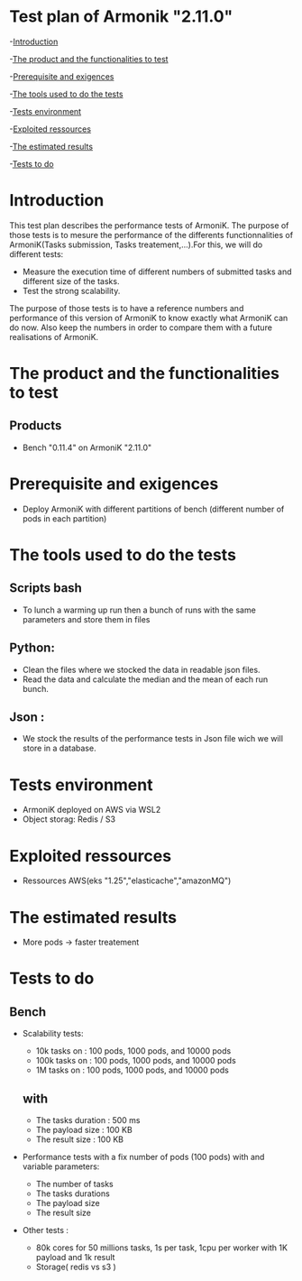  # Test plan of Armonik "2.11.0"
-[Introduction](#Introduction)

-[The product and the functionalities to test](#the-product-and-the-functionalities-to-test)

-[Prerequisite and exigences](#prerequisite-and-exigences)

-[The tools used to do the tests](#the-tools-used-to-do-the-tests)

-[Tests environment](#Tests-environment)

-[Exploited ressources](#exploited-ressources)

-[The estimated results](#the-estimated-results)

-[Tests to do](#tests-to-do)

# Introduction
This test plan describes the performance tests of ArmoniK. The purpose of those tests is to mesure the performance of the differents functionnalities of ArmoniK(Tasks submission, Tasks treatement,...).For this, we will do different tests:
- Measure the execution time of different numbers of submitted tasks and different size of the tasks.
- Test the strong scalability.

The purpose of those tests is to have a reference numbers and performance of this version of ArmoniK to know exactly what ArmoniK can do now. Also keep the numbers in order to compare them with a future realisations of ArmoniK.


# The product and the functionalities to test
## Products
- Bench "0.11.4" on ArmoniK "2.11.0"


# Prerequisite and exigences
- Deploy ArmoniK with different partitions of bench (different number of pods in each partition)

# The tools used to do the tests
## Scripts bash
- To lunch a warming up run then a bunch of runs with the same parameters and store them in files
## Python:
- Clean the files where we stocked the data in readable json files.
- Read the data and calculate the median and the mean of each run bunch.
## Json :
- We stock the results of the performance tests in Json file wich we will store in a database.

# Tests environment
- ArmoniK deployed on AWS via WSL2
- Object storag: Redis / S3

# Exploited ressources
- Ressources AWS(eks "1.25","elasticache","amazonMQ")

# The estimated results
- More pods -> faster treatement 

# Tests to do
## Bench
- Scalability tests:
    - 10k tasks on : 100 pods, 1000 pods, and 10000 pods
    - 100k tasks on : 100 pods, 1000 pods, and 10000 pods
    - 1M tasks on : 100 pods, 1000 pods, and 10000 pods
    ## with
    - The tasks duration : 500 ms
    - The payload size : 100 KB
    - The result size : 100 KB

- Performance tests with a fix number of pods (100 pods) with and variable parameters:
    - The number of tasks
    - The tasks durations
    - The payload size
    - The result size
- Other tests : 
    - 80k cores for 50 millions tasks, 1s per task, 1cpu per worker with 1K payload and 1k result
    - Storage( redis vs s3 )
